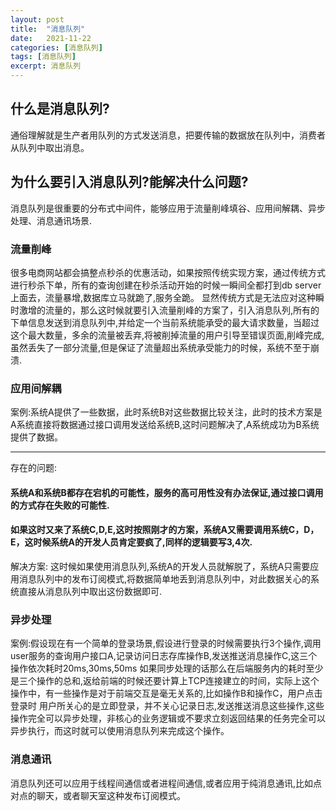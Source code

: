 ```yaml
---
layout: post
title:  "消息队列"
date:   2021-11-22
categories: [消息队列]
tags: [消息队列]
excerpt: 消息队列
---
```


## 什么是消息队列?

通俗理解就是生产者用队列的方式发送消息，把要传输的数据放在队列中，消费者从队列中取出消息。

## 为什么要引入消息队列?能解决什么问题?

消息队列是很重要的分布式中间件，能够应用于流量削峰填谷、应用间解耦、异步处理、消息通讯场景.

### 流量削峰

很多电商网站都会搞整点秒杀的优惠活动，如果按照传统实现方案，通过传统方式进行秒杀下单，所有的查询创建在秒杀活动开始的时候一瞬间全都打到db server上面去，流量暴增,数据库立马就跪了,服务全跪。
显然传统方式是无法应对这种瞬时激增的流量的，那么这时候就要引入流量削峰的方案了，引入消息队列,所有的下单信息发送到消息队列中,并给定一个当前系统能承受的最大请求数量，当超过这个最大数量，多余的流量被丢弃,将被削掉流量的用户引导至错误页面,削峰完成,虽然丢失了一部分流量,但是保证了流量超出系统承受能力的时候，系统不至于崩溃.

### 应用间解耦

案例:系统A提供了一些数据，此时系统B对这些数据比较关注，此时的技术方案是A系统直接将数据通过接口调用发送给系统B,这时问题解决了,A系统成功为B系统提供了数据。

------

存在的问题:

#### 系统A和系统B都存在宕机的可能性，服务的高可用性没有办法保证,通过接口调用的方式存在失败的可能性.

#### 如果这时又来了系统C,D,E,这时按照刚才的方案，系统A又需要调用系统C，D，E，这时候系统A的开发人员肯定要疯了,同样的逻辑要写3,4次.

解决方案:
这时候如果使用消息队列,系统A的开发人员就解脱了，系统A只需要应用消息队列中的发布订阅模式,将数据简单地丢到消息队列中，对此数据关心的系统直接从消息队列中取出这份数据即可.

### 异步处理

案例:假设现在有一个简单的登录场景,假设进行登录的时候需要执行3个操作,调用user服务的查询用户接口A,记录访问日志存库操作B,发送推送消息操作C,这三个操作依次耗时20ms,30ms,50ms
如果同步处理的话那么在后端服务内的耗时至少是三个操作的总和,返给前端的时候还要计算上TCP连接建立的时间，实际上这个操作中，有一些操作是对于前端交互是毫无关系的,比如操作B和操作C，用户点击登录时
用户所关心的是立即登录，并不关心记录日志,发送推送消息这些操作,这些操作完全可以异步处理，非核心的业务逻辑或不要求立刻返回结果的任务完全可以异步执行，而这时就可以使用消息队列来完成这个操作。

### 消息通讯

消息队列还可以应用于线程间通信或者进程间通信,或者应用于纯消息通讯,比如点对点的聊天，或者聊天室这种发布订阅模式。